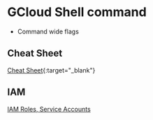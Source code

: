 # GCloud Shell command

* Command wide flags
	> 
## Cheat Sheet

[Cheat Sheet](https://cloud.google.com/sdk/gcloud/reference/cheat-sheet){:target="_blank"}

## IAM

[IAM Roles, Service Accounts](./gcloud-iam.md)
